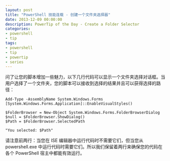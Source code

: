 ```yaml
---
layout: post
title: "PowerShell 技能连载 - 创建一个文件夹选择器"
date: 2013-12-09 00:00:00
description: PowerTip of the Day - Create a Folder Selector
categories:
- powershell
- tip
tags:
- powershell
- tip
- powertip
- series
---
```

问了让您的脚本增加一些魅力，以下几行代码可以显示一个文件夹选择对话框。当用户选择了一个文件夹，您的脚本可以接收到选择的结果并且可以获得选择的路径：

	Add-Type -AssemblyName System.Windows.Forms
	[System.Windows.Forms.Application]::EnableVisualStyles()
	
	$FolderBrowser = New-Object System.Windows.Forms.FolderBrowserDialog
	$null = $FolderBrowser.ShowDialog()
	$Path = $FolderBrowser.SelectedPath
	
	"You selected: $Path"

请注意前两行：当您在 ISE 编辑器中运行代码时不需要它们，但当您从 powershell.exe 中运行代码时需要它们。所以我们保留着两行来确保您的代码在各个 PowerShell 宿主中都能有效运行。

<!--本文国际来源：[Create a Folder Selector](http://community.idera.com/powershell/powertips/b/tips/posts/create-a-folder-selector)-->
